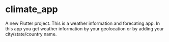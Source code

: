 # climate_app

A new Flutter project.
This is a weather information and forecating app.
In this app you get weather information by your geolocation or by adding your city/state/country name.


